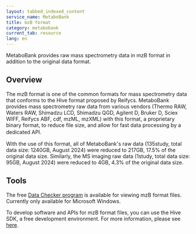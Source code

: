 ```yaml
---
layout: tabbed_indexed_content
service_name: MetaboBank
title: mzB format
category: metabobank
current_tab: resource
lang: en
---
```


MetaboBank provides raw mass spectrometry data in mzB format in addition to the original data format.

## Overview
The mzB format is one of the common formats for mass spectrometry data that conforms to the Hive format proposed by Reifycs. MetaboBank provides mass spectrometry raw data from various vendors (Thermo RAW, Waters RAW, Shimadzu LCD, Shimadzu QGD, Agilent D, Bruker D, Sciex WIFF, Reifycs ABF, cdf, mzML, mzXML) with this format, a proprietary binary format, to reduce file size, and allow for fast data processing by a dedicated API. 　

With the use of this format, all of MetaboBank's raw data (135study, total data size: 1240GB, August 2024) were reduced to 217GB, 17.5% of the original data size. Similarly, the MS imaging raw data (1study, total data size: 95GB, August 2024) were reduced to 4GB, 4.3% of the original data size.  

## Tools
The free [Data Checker program](https://www.reifycs.com/products/hive/baseapp-dl) is available for viewing mzB format files. Currently only available for Microsoft Windows.  

To develop software and APIs for mzB format files, you can use the Hive SDK, a free development environment. For more information, please see [here](https://ja.reifycs.com/products/hive/).  
